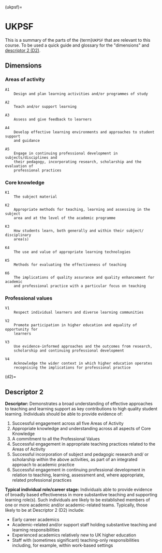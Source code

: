 (ukpsf)=
# UKPSF

This is a summary of the parts of the {term}`UKPSF` that are relevant to this
course. To be used a quick guide and glossary for the "dimensions" and
[descriptor 2 (D2)](d2).

## Dimensions

### Areas of activity

```{glossary}
A1
    Design and plan learning activities and/or programmes of study

A2
    Teach and/or support learning

A3
    Assess and give feedback to learners

A4
    Develop effective learning environments and approaches to student support
    and guidance

A5
    Engage in continuing professional development in subjects/disciplines and
    their pedagogy, incorporating research, scholarship and the evaluation of
    professional practices
```

### Core knowledge

```{glossary}
K1
    The subject material

K2
    Appropriate methods for teaching, learning and assessing in the subject
    area and at the level of the academic programme

K3
    How students learn, both generally and within their subject/ disciplinary
    area(s)

K4
    The use and value of appropriate learning technologies

K5
    Methods for evaluating the effectiveness of teaching

K6
    The implications of quality assurance and quality enhancement for academic
    and professional practice with a particular focus on teaching
```

### Professional values

```{glossary}
V1
    Respect individual learners and diverse learning communities

V2
    Promote participation in higher education and equality of opportunity for
    learners

V3
    Use evidence-informed approaches and the outcomes from research,
    scholarship and continuing professional development

V4
    Acknowledge the wider context in which higher education operates
    recognising the implications for professional practice
```

(d2)=
## Descriptor 2

**Descriptor:**
Demonstrates a broad understanding of effective approaches to teaching and
learning support as key contributions to high quality student learning.
Individuals should be able to provide evidence of:

1. Successful engagement across all five Areas of Activity
1. Appropriate knowledge and understanding across all aspects of Core Knowledge
1. A commitment to all the Professional Values
1. Successful engagement in appropriate teaching practices related to the Areas
   of Activity
1. Successful incorporation of subject and pedagogic research and/ or
   scholarship within the above activities, as part of an integrated approach
   to academic practice
1. Successful engagement in continuing professional development in relation to
   teaching, learning, assessment and, where appropriate, related professional
   practices

**Typical individual role/career stage:**
Individuals able to provide evidence of broadly based effectiveness in more
substantive teaching and supporting learning role(s). Such individuals are
likely to be established members of one or more academic and/or
academic-related teams. Typically, those likely to be at Descriptor 2 (D2)
include:

* Early career academics
* Academic-related and/or support staff holding substantive teaching and
  learning responsibilities
* Experienced academics relatively new to UK higher education
* Staff with (sometimes significant) teaching-only responsibilities including,
  for example, within work-based settings
